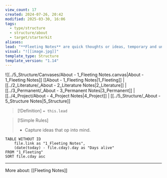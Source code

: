 ```yaml
---
view_count: 17
created: 2024-07-26, 20:42
modified: 2025-03-30, 16:06
tags:
  - type/structure
  - structure/about
  - target/starterkit
aliases: 
lead: "**Fleeting Notes** are quick thoughts or ideas, temporary and unstructured. They capture raw ideas before they are lost. Use them for jotting down spontaneous insights, brainstorming, or initial reflections."
visual: "![[image.jpg]]"
template_type: Structure
template_version: "1.14"
---
```

<!--  See "Template Help" below for using properties -->


<!-- Visual or sketchnote if available -->

![[../5_Structure/Canvases/About - 1_Fleeting Notes.canvas|About - 1_Fleeting Notes]]
[[About - 1_Fleeting Notes|1_Fleeting]] | [[../2_Literature/_About - 2_Literature Notes|2_Literature]] | [[../3_Permanent/_About - 3_Permanent Notes|3_Permanent]] | [[../4_Project/About - 4_Project Notes|4_Project]] | [[../5_Structure/_About - 5_Structure Notes|5_Structure]]


<!--  Summarized structure from "lead"-key  in properties section -->

> [!Definition]
> `= this.lead`

> [!Simple Rules]
> - Capture ideas that op into mind.

<!-- Main STRUCTURE of my content -->

<!-- Dataview table. Use as example and modify. -->
```dataview
TABLE WITHOUT ID 
	file.link as "1_Fleeting Notes", 
	(date(today) - file.cday).day as "Days alive" 
FROM "1_Fleeting"
SORT file.cday asc 
```


---
More about: [[Fleeting Notes]]